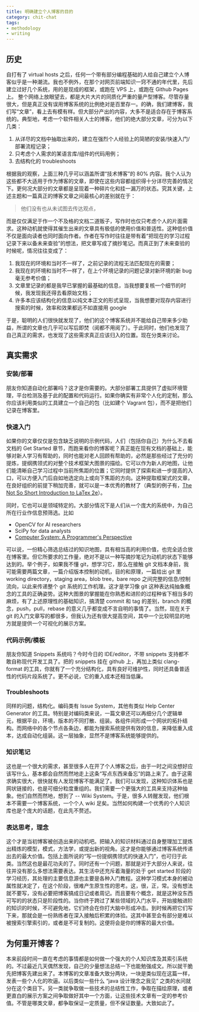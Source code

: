 ```yaml
---
title: 明确建立个人博客的目的
category: chit-chat
tags:
- methodology
- writing
---
```


## 历史

自打有了 virtual hosts 之后，任何一个带有部分编程基础的人给自己建立个人博客似乎是一种潮流。我也不例外，在那个对网页前端知识一窍不通的年代里，先后建立过好几个系统，用的是现成的框架，或跑在 VPS 上，或跑在 Github Pages 上。 整个网络上放眼望去，都是大片大片的同质化严重的量产型博客。尽管存量很大，但是真正没有误用博客系统的比例绝对是百里存一。的确，我们建博客，我们写“文章”，看上去有模有样。但大部分产出的内容，大多不是适合存在于博客系统的。典型地，考虑一个软件相关人士的博客，他们的绝大部分文章，可分为以下几类：

1. 从详尽的文档中抽取出来的，建立在强烈个人经验上的简陋的安装/快速入门/部署流程记录；
2. 只考虑个人需求的某语言库/组件的代码用例；
3. 去结构化的 troubleshoots

根据我的观察，上面三种几乎可以涵盖所谓“技术博客”的 80% 内容。我个人认为这些都不大适用于作为博客的文章，即使在这些内容都组织得十分详尽完善的情况下。更何况大部分的文章都是呈现着一种碎片化和挂一漏万的状态。究其关键，上述主题和一篇真正的博客文章之间最核心的差别就在于：
<!--more-->

> 他们没有也从未试图去传达观点，

而是仅仅满足于作一个不及格的文档二道贩子，写作时也仅只考虑个人的片面需求。这种动机就使得其催生出来的文章具有极低的使用价值和普适性。这种低价值不仅是面向读者也同时面向作者。作者在写作时往往是带有着“把现在的学习过程记录下来以备未来查验”的想法，把文章写成了摘抄笔记。而真正到了未来查验的时候呢，情况往往变成了：

1. 我现在的环境和当时不一样了，之前记录的流程无法匹配现在的需要；
1. 我现在的环境和当时不一样了，在上个环境记录的问题记录对新环境的新 bug 毫无参考价值；
2. 文章里记录的都是我早已掌握的最基础的信息，当我想要复核一个细节的时候，我发现我还得去看原始文档；
3. 许多本应该结构化的信息以纯文本正文的形式呈现，当我想要对现存内容进行搜索的时候，效率和效果都远不如直接用 google

于是，聪明的人们很快就发现了，他们的这个博客系统并不能给自己带来多少助益，所谓的文章也几乎可以写后即焚（阅都不用阅了）。于此同时，他们也发现了自己真正的需求，也发现了这些需求真正应该归入的位置。现在分类来讨论。

## 真实需求

### 安装/部署

朋友你知道自动化部署吗？这才是你需要的。大部分部署工具提供了虚拟环境管理，平台检测及基于此的配置和代码运行。如果你确实有非常个人化的定制，那么你应该利用类似的工具建立一个自己的包（比如建个 Vagrant 包），而不是把他们记录在博客里。

### 快速入门

如果你的文章仅仅是包含缺乏说明的示例代码，人们（包括你自己）为什么不去看文档的 Get Started 章节，而跑来看你的博客呢？真正能在现有文档的基础上，能够对新人学习有帮助的，同时也能对老人回顾有帮助的，必然是那些经过了充分的提炼，提纲携领式的对整个技术框架大图景的描绘。它可以作为新人的地图，让他们能清晰自己学习过程中当前所焦距的位置；它同时提供了探索和进一步提高的入口，可以方便入门后自如地选定向上或向下焦距的方向。这种提取框架式的文章，在良好组织的前提下稍加完善，就可以是一本优秀的教材了（典型的例子有，[The Not So Short Introduction to LaTex 2e](https://tobi.oetiker.ch/lshort/lshort.pdf)）。

同时，它也可以是领域特定的。大部分情况下是人们从一个庞大的系统中，为自己所在行业作信息预筛选。比如

- OpenCV for AI researchers
- SciPy for data analysts
- [Computer System: A Programmer's Perspective](http://csapp.cs.cmu.edu/)

可以说，一份精心筛选总结过的知识地图，具有相当高的利用价值，也完全适合放在博客里。但它所要求的工作量，绝对不是以一种写摘抄笔记为动机的状态下能够达到的。举个例子，如果我不懂 git，想学习它，那么在接触 git 文档本身前，我可能需要两篇文章，一篇介绍版本控制的动机，目的和原理，一篇给出 git 里 working directory，staging area，blob tree，bare repo 之间完整的信息/控制流向，以此来传递整个 git 系统的工作机理。这才是学习像 git 这种表达纯抽象概念的工具的正确姿势。这种大图景的掌握能在你熟悉和进阶的过程种省下相当多的麻烦，有了上述原理性的基础知识，搞清楚 commit 和 tag 的差别，branch 的概念，push，pull，rebase 的意义几乎都变成不言自明的事情了。当然，现在关于 git 的入门文章写的都很多，但我认为还有很大提高空间，其中一个比较明显的地方就是提供一个可视化的展示方案。

### 代码示例/模板

朋友你知道 Snippets 系统吗？今时今日的 IDE/editor，不带 snippets 支持都不敢自称现代开发工具了。把的 snippets 挂在 github 上，再加上类似 clang-format 的工具，你就有了一个充分结构化，具有良好可维护性，同时还具备普适性的代码片段系统了。更不必说，它的重入成本还相当低廉。

### Troubleshoots

同样的问题，结构化。编码类有 Issue System，其他有类似 Help Center Generator 的工具。特别是对编码类来说，一篇文章还可以再细分几个逻辑单元，根据平台，环境，版本的不同打散、组装。各组件间形成一个网状的拓扑结构。而网络中的各个节点各条边，都能为搜索系统提供有效的信息，来降低重入成本，达成自动化组装。这一层抽象，显然不是博客系统能够提供的。

### 知识笔记

这也是一个很大的需求，甚至很多人在开了个人博客之后，由于一时之间没想好应该写什么，基本都会自然而然地走上这条“写点东西来备忘”的路上来了。由于这需求确实很大，很快就有人发现博客不能满足了。我们可以发现，这种知识体系也是网状链接的，也是可细分粒度重组的。我们需要一个更强大的工具来支持这种抽象。他们自然而然地，想到了 -- Wiki System。于是，很多人转醒发现，他们根本不需要一个博客系统，一个个人 wiki 足矣。当然如何构建一个优秀的个人知识库也是个庞大的话题，在此先不赘述。

### 表达思考，理念

这个才是当初博客被创造出来的动机吧。把输入的知识材料通过自身整理加工提炼出精炼的模型，模式，方法学，或提出新的视角。这才是你能够通过博客系统传递出去的最大价值。包括上面所说的“写一份提纲携领式的快速入门”，也可归于此类。当然这也是最花功夫的了。同时还有一个问题，那就是对于大部分人来说，往往并没有那么多想法需要表达。其生活中还充斥着海量的处于 get started 阶段的学习经历，其处理的主要信息源也主要是各种入门教程。这种学习模式本身的被动属性就决定了，在这个阶段，很难产生原生性的思考。这，很，正，常。没有想法就不要写，没有必要把博客搞成日记或者周记。而且要有个概念，就是这种没东西可写的的状态只是阶段性的。当你终于跨过了某些领域的入门水平，开始接触进阶的知识的时候，不可避免地，它们终会在你打大脑中形成冲击。到时候再把它们写下来，那就会是一份熟练者在深入接触后积累的体验。这其中甚至会有部分是难以被搜索引擎索引的，或者是不可复制的。这便将会是你的博客的最大价值。

## 为何重开博客？

本来前段时间一直在考虑的事情都是如何做一个强大的个人知识库及其索引系统的。不过最近几天偶然发现，自己的少量想法总结一下也能勉强成文。所以就干脆先把博客先建出来了。本博客的文章准备大致分两块，一块是类似现在这篇一样，发表一些个人化的吹逼。以后类似一些什么 “java 设计理念之我见” 之类的水问就分在这个类目下。另一类就争取做一些技术的总结性工作，争取在描绘原理，或者更直白的展示方案之间争取做好其中一个方面，让这些技术文章有一定的参考价值。不管是哪类文章，都争取保证一定质量，但不保证数量。大致如此了。
